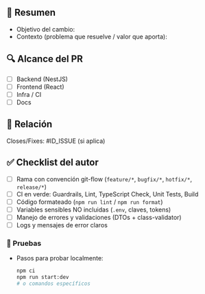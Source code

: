  ## 📝 Resumen
- Objetivo del cambio:
- Contexto (problema que resuelve / valor que aporta):

## 🔍 Alcance del PR
- [ ] Backend (NestJS)
- [ ] Frontend (React)
- [ ] Infra / CI
- [ ] Docs

## 🔗 Relación
Closes/Fixes: #ID_ISSUE (si aplica)

## ✅ Checklist del autor
- [ ] Rama con convención git-flow (`feature/*`, `bugfix/*`, `hotfix/*`, `release/*`)
- [ ] CI en verde: Guardrails, Lint, TypeScript Check, Unit Tests, Build
- [ ] Código formateado (`npm run lint` / `npm run format`)
- [ ] Variables sensibles NO incluidas (`.env`, claves, tokens)
- [ ] Manejo de errores y validaciones (DTOs + class-validator)
- [ ] Logs y mensajes de error claros

### 🧪 Pruebas
- Pasos para probar localmente:
  ```bash
  npm ci
  npm run start:dev
  # o comandos específicos
